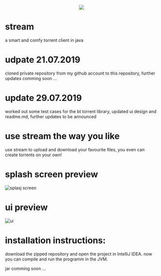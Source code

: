 <p align="center"> 
<img src="https://i.ibb.co/28NTH0B/logo.png">
</p>

# stream
 a smart and comfy torrent client in java
 
# udpate 21.07.2019
 cloned private repository from my github account to this repository, further updates comming soon ...

# update 29.07.2019
 worked out some test cases for the bt torrent library, updated ui design and readme.md, 
 further updates to be announced
 
# use stream the way you like
 use stream to upload and download your favourite files, 
 you even can create torrents on your own!

# splash screen preview
 ![splasj screen](https://i.ibb.co/G0877sL/Whats-App-Image-2019-07-29-at-01-07-26.jpg)

# ui preview
 ![ui](https://i.ibb.co/ZHqmm01/MainPage.png)

# installation instructions:
 download the zipped repository and open the project in
 IntelliJ IDEA. now you can compile and run the programm
 in the JVM.
 
 jar comming soon ...
